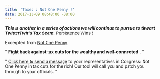 ```yaml
---
title: 'Taxes : Not One Penny !'
date: 2017-11-09 08:48:00 -08:00
---
```


***This is another in a series of actions we will continue to pursue to thwart TwitterTwit's Tax Scam**.*  Persistence Wins !

Excerpted from [Not One Penny](https://notonepenny.org/) 

"  **Fight back against tax cuts for the wealthy and well-connected** .  "

"  [Click here to send a message](https://notonepenny.org/take-action/?p2asource=20171109tmemail) to your representatives in Congress: Not One Penny in tax cuts for the rich! Our tool will call you and patch you through to your officials.  "